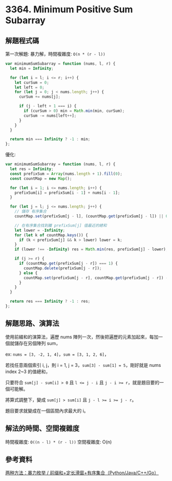# 3364. Minimum Positive Sum Subarray

## 解題程式碼

第一次解題: 暴力解，時間複雜度: `O(n * (r - l))`

```javascript
var minimumSumSubarray = function (nums, l, r) {
  let min = Infinity;

  for (let i = l; i <= r; i++) {
    let curSum = 0;
    let left = 0;
    for (let j = 0; j < nums.length; j++) {
      curSum += nums[j];

      if (j - left + 1 === i) {
        if (curSum > 0) min = Math.min(min, curSum);
        curSum -= nums[left++];
      }
    }
  }

  return min === Infinity ? -1 : min;
};
```

優化:

```javascript
var minimumSumSubarray = function (nums, l, r) {
  let res = Infinity;
  const prefixSum = Array(nums.length + 1).fill(0);
  const countMap = new Map();

  for (let i = 1; i <= nums.length; i++) {
    prefixSum[i] = prefixSum[i - 1] + nums[i - 1];
  }

  for (let j = l; j <= nums.length; j++) {
    // 儲存 有序集合
    countMap.set(prefixSum[j - l], (countMap.get(prefixSum[j - l]) || 0) + 1);

    // 在有序集合找到離 prefixSum[j] 值最近的總和
    let lower = -Infinity;
    for (let k of countMap.keys()) {
      if (k < prefixSum[j] && k > lower) lower = k;
    }
    if (lower !== -Infinity) res = Math.min(res, prefixSum[j] - lower);

    if (j >= r) {
      if (countMap.get(prefixSum[j - r]) === 1) {
        countMap.delete(prefixSum[j - r]);
      } else {
        countMap.set(prefixSum[j - r], countMap.get(prefixSum[j - r]) - 1);
      }
    }
  }

  return res === Infinity ? -1 : res;
};
```

## 解題思路、演算法

使用前綴和的演算法，遍歷 nums 陣列一次，然後把遍歷的元素加起來，每加一個就儲存在另個陣列 sum，

ex: `nums = [3, -2, 1, 4]`，`sum = [3, 1, 2, 6]`，

若找任意兩個索引 i, j，則 i = 1, j = 3，`sum[3] - sum[1] = 5`，剛好就是 nums index 2~3 的值總和，

只要符合 `sum[j] - sum[i] > 0` 且 `l <= j - i` 且 `j - i >= r`，就是題目要的一個可能解。

將算式調整下，變成 `sum[j] > sum[i]` 且 `j - l >= i >= j - r`。

題目要求就變成在一個區間內求最大的 i。

## 解法的時間、空間複雜度

時間複雜度: `O((n - l) * (r - l))`
空間複雜度: O(n)

## 參考資料

[两种方法：暴力枚举 / 前缀和+定长滑窗+有序集合（Python/Java/C++/Go）](https://leetcode.cn/link/?target=https%3A%2F%2Fwww.bilibili.com%2Fvideo%2FBV1fFB4YGEZY%2F%3Ft%3D3m47s)

